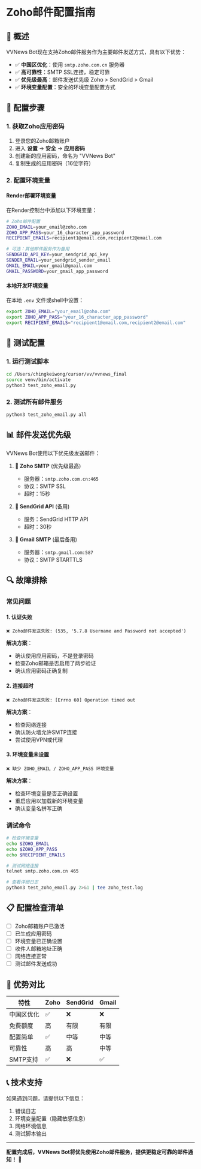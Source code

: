 # Zoho邮件配置指南

## 🎯 概述

VVNews Bot现在支持Zoho邮件服务作为主要邮件发送方式，具有以下优势：

- ✅ **中国区优化**：使用 `smtp.zoho.com.cn` 服务器
- ✅ **高可靠性**：SMTP SSL连接，稳定可靠
- ✅ **优先级最高**：邮件发送优先级 Zoho > SendGrid > Gmail
- ✅ **环境变量配置**：安全的环境变量配置方式

## 🔧 配置步骤

### 1. 获取Zoho应用密码

1. 登录您的Zoho邮箱账户
2. 进入 **设置** → **安全** → **应用密码**
3. 创建新的应用密码，命名为 "VVNews Bot"
4. 复制生成的应用密码（16位字符）

### 2. 配置环境变量

#### Render部署环境变量
在Render控制台中添加以下环境变量：

```bash
# Zoho邮件配置
ZOHO_EMAIL=your_email@zoho.com
ZOHO_APP_PASS=your_16_character_app_password
RECIPIENT_EMAILS=recipient1@email.com,recipient2@email.com

# 可选：其他邮件服务作为备用
SENDGRID_API_KEY=your_sendgrid_api_key
SENDER_EMAIL=your_sendgrid_sender_email
GMAIL_EMAIL=your_gmail@gmail.com
GMAIL_PASSWORD=your_gmail_app_password
```

#### 本地开发环境变量
在本地 `.env` 文件或shell中设置：

```bash
export ZOHO_EMAIL="your_email@zoho.com"
export ZOHO_APP_PASS="your_16_character_app_password"
export RECIPIENT_EMAILS="recipient1@email.com,recipient2@email.com"
```

## 🧪 测试配置

### 1. 运行测试脚本
```bash
cd /Users/chingkeiwong/cursor/vv/vvnews_final
source venv/bin/activate
python3 test_zoho_email.py
```

### 2. 测试所有邮件服务
```bash
python3 test_zoho_email.py all
```

## 📊 邮件发送优先级

VVNews Bot使用以下优先级发送邮件：

1. **🥇 Zoho SMTP** (优先级最高)
   - 服务器：`smtp.zoho.com.cn:465`
   - 协议：SMTP SSL
   - 超时：15秒

2. **🥈 SendGrid API** (备用)
   - 服务：SendGrid HTTP API
   - 超时：30秒

3. **🥉 Gmail SMTP** (最后备用)
   - 服务器：`smtp.gmail.com:587`
   - 协议：SMTP STARTTLS

## 🔍 故障排除

### 常见问题

#### 1. 认证失败
```
❌ Zoho邮件发送失败: (535, '5.7.8 Username and Password not accepted')
```
**解决方案**：
- 确认使用应用密码，不是登录密码
- 检查Zoho邮箱是否启用了两步验证
- 确认应用密码正确复制

#### 2. 连接超时
```
❌ Zoho邮件发送失败: [Errno 60] Operation timed out
```
**解决方案**：
- 检查网络连接
- 确认防火墙允许SMTP连接
- 尝试使用VPN或代理

#### 3. 环境变量未设置
```
❌ 缺少 ZOHO_EMAIL / ZOHO_APP_PASS 环境变量
```
**解决方案**：
- 检查环境变量是否正确设置
- 重启应用以加载新的环境变量
- 确认变量名拼写正确

### 调试命令

```bash
# 检查环境变量
echo $ZOHO_EMAIL
echo $ZOHO_APP_PASS
echo $RECIPIENT_EMAILS

# 测试网络连接
telnet smtp.zoho.com.cn 465

# 查看详细日志
python3 test_zoho_email.py 2>&1 | tee zoho_test.log
```

## 📋 配置检查清单

- [ ] Zoho邮箱账户已激活
- [ ] 已生成应用密码
- [ ] 环境变量已正确设置
- [ ] 收件人邮箱地址正确
- [ ] 网络连接正常
- [ ] 测试邮件发送成功

## 🎉 优势对比

| 特性 | Zoho | SendGrid | Gmail |
|------|------|----------|-------|
| 中国区优化 | ✅ | ❌ | ❌ |
| 免费额度 | 高 | 有限 | 有限 |
| 配置简单 | ✅ | 中等 | 中等 |
| 可靠性 | 高 | 高 | 中等 |
| SMTP支持 | ✅ | ❌ | ✅ |

## 📞 技术支持

如果遇到问题，请提供以下信息：

1. 错误日志
2. 环境变量配置（隐藏敏感信息）
3. 网络环境信息
4. 测试脚本输出

---

**配置完成后，VVNews Bot将优先使用Zoho邮件服务，提供更稳定可靠的邮件通知！** 🚀
